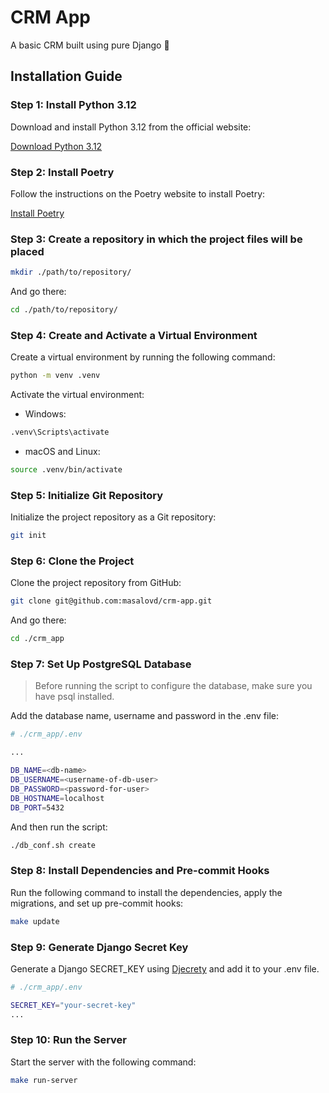 # CRM App

A basic CRM built using pure Django 🦄

## Installation Guide

### Step 1: Install Python 3.12
Download and install Python 3.12 from the official website:

[Download Python 3.12](https://www.python.org/downloads/)

### Step 2: Install Poetry

Follow the instructions on the Poetry website to install Poetry:

[Install Poetry](https://python-poetry.org/docs/)

### Step 3: Create a repository in which the project files will be placed

```bash
mkdir ./path/to/repository/
```

And go there:

```bash
cd ./path/to/repository/
```


### Step 4: Create and Activate a Virtual Environment

Create a virtual environment by running the following command:
```bash
python -m venv .venv
```

Activate the virtual environment:

- Windows:

```bash
.venv\Scripts\activate
```

- macOS and Linux:
```bash
source .venv/bin/activate
```

### Step 5: Initialize Git Repository

Initialize the project repository as a Git repository:

```bash
git init
```

### Step 6: Clone the Project

Clone the project repository from GitHub:

```bash
git clone git@github.com:masalovd/crm-app.git
```

And go there:
```bash
cd ./crm_app
```

### Step 7: Set Up PostgreSQL Database

> Before running the script to configure the database, make sure you have psql installed.

Add the database name, username and password in the .env file:

```bash
# ./crm_app/.env

...

DB_NAME=<db-name>
DB_USERNAME=<username-of-db-user>
DB_PASSWORD=<password-for-user>
DB_HOSTNAME=localhost
DB_PORT=5432
```

And then run the script:

```bash
./db_conf.sh create
```

### Step 8: Install Dependencies and Pre-commit Hooks

Run the following command to install the dependencies, apply the migrations, and set up pre-commit hooks:

```bash
make update
```

### Step 9: Generate Django Secret Key

Generate a Django SECRET_KEY using [Djecrety](https://djecrety.ir/) and add it to your .env file.

```bash
# ./crm_app/.env

SECRET_KEY="your-secret-key"
...
```

### Step 10: Run the Server

Start the server with the following command:

```bash
make run-server
```
